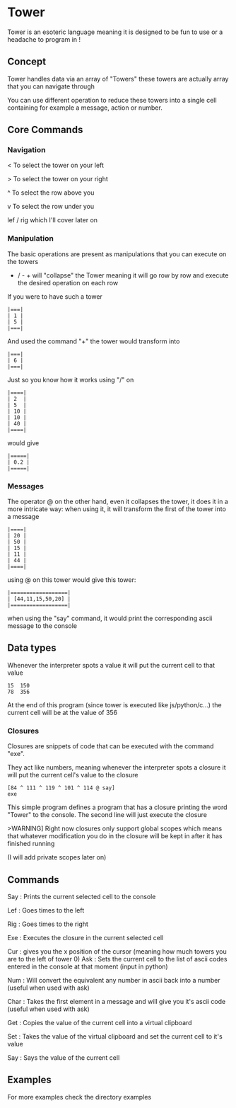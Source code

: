 # Tower

Tower is an esoteric language meaning it is designed to be fun to use or a headache to program in !

## Concept

Tower handles data via an array of "Towers" these towers are actually array that you can navigate through

You can use different operation to reduce these towers into a single cell containing for example a message, action or number.

## Core Commands

### Navigation

< To select the tower on your left 

\> To select the tower on your right

^ To select the row above you 

v To select the row under you

lef / rig which I'll cover later on

### Manipulation

The basic operations are present as manipulations that you can execute on the towers

* / - + will "collapse" the Tower meaning it will go row by row and execute the desired operation on each row

If you were to have such a tower 

    |===|
    | 1 |
    | 5 |
    |===|

And used the command "+" the tower would transform into 

    |===|
    | 6 |
    |===|

Just so you know how it works using "/" on 

    |====|
    | 2  |
    | 5  |
    | 10 |
    | 10 |
    | 40 |
    |====|

would give 

    |=====|
    | 0.2 |
    |=====|

### Messages

The operator @ on the other hand, even it collapses the tower, it does it in a more intricate way: when using it, it will transform the first of the tower into a message

    |====|
    | 20 |
    | 50 |
    | 15 |
    | 11 |
    | 44 |
    |====|

using @ on this tower would give this tower:

    |==================|
    | [44,11,15,50,20] |
    |==================|
when using the "say" command, it would print the corresponding ascii message to the console

## Data types

Whenever the interpreter spots a value it will put the current cell to that value

    15  150
    78  356

At the end of this program (since tower is executed like js/python/c...) the current cell will be at the value of 356

### Closures

Closures are snippets of code that can be executed with the command "exe".

They act like numbers, meaning whenever the interpreter spots a closure it will put the current cell's value to the closure

    [84 ^ 111 ^ 119 ^ 101 ^ 114 @ say] 
    exe

This simple program defines a program that has a closure printing the word "Tower" to the console. The second line will just execute the closure

\>WARNING] Right now closures only support global scopes which means that whatever modification you do in the closure will be kept in after it has finished running

(I will add private scopes later on)

## Commands

Say : Prints the current selected cell to the console

Lef : Goes <the value in the current cell> times to the left

Rig : Goes <the value in the current cell> times to the right

Exe : Executes the closure in the current selected cell

Cur : gives you the x position of the cursor (meaning how much towers you are to the left of tower 0)
Ask : Sets the current cell to the list of ascii codes entered in the console at that moment (input in python)

Num : Will convert the equivalent any number in ascii back into a number (useful when used with ask)

Char : Takes the first element in a message and will give you it's ascii code (useful when used with ask)

Get : Copies the value of the current cell into a virtual clipboard

Set : Takes the value of the virtual clipboard and set the current cell to it's value

Say : Says the value of the current cell

## Examples

For more examples check the directory examples




